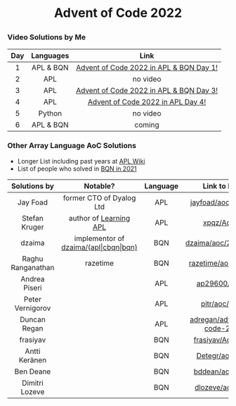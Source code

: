 # <p align="center">Advent of Code 2022</p>
### Video Solutions by Me

|  Day  | Languages |                                  Link                                   |
| :---: | :-------: | :---------------------------------------------------------------------: |
|   1   | APL & BQN | [Advent of Code 2022 in APL & BQN Day 1!](https://youtu.be/27Eeys7rLSc) |
|   2   |    APL    |                                no video                                 |
|   3   |    APL    | [Advent of Code 2022 in APL & BQN Day 3!](https://youtu.be/p0bg5M_R2aQ) |
|   4   |    APL    |    [Advent of Code 2022 in APL Day 4!](https://youtu.be/eEbcQrn9e0g)    |
|   5   |  Python   |                                no video                                 |
|   6   | APL & BQN |                                 coming                                  |

### Other Array Language AoC Solutions

* Longer List including past years at [APL Wiki](https://aplwiki.com/wiki/Advent_of_Code)
* List of people who solved in [BQN in 2021](https://mlochbaum.github.io/BQN/community/aoc.html)

|Solutions by|Notable?|Language|Link to Repo|
|:-:|:-:|:-:|:-:|
|Jay Foad|former CTO of Dyalog Ltd|APL|[jayfoad/aoc2022apl](https://github.com/jayfoad/aoc2022apl)||
|Stefan Kruger|author of [Learning APL](https://xpqz.github.io/learnapl/intro.html)|APL|[xpqz/AoC22](https://github.com/xpqz/AoC22/)|
|dzaima|implementor of [dzaima/(apl\|cbqn\|bqn)](https://github.com/dzaima)|BQN|[dzaima/aoc/2022/BQN](https://github.com/dzaima/aoc/tree/master/2022/BQN)|
|Raghu Ranganathan|razetime|BQN|[razetime/aoc/22/bqn](https://github.com/razetime/aoc/tree/main/22/bqn)
|Andrea Piseri||APL|[ap29600/aoc22](https://github.com/ap29600/aoc22)|
|Peter Vernigorov||APL|[pitr/aoc/2022](https://github.com/pitr/aoc/tree/main/2022)|
|Duncan Regan||APL|[adregan/advent-of-code-2022](https://git.sr.ht/~adregan/advent-of-code-2022/tree/main/item/apl)|
|frasiyav||BQN|[frasiyav/AoC2022](https://github.com/frasiyav/AoC2022)|
|Antti Keränen||BQN|[Detegr/aoc2022](https://github.com/Detegr/aoc2022)|
|Ben Deane||BQN|[bddean/aoc/2022](https://github.com/bddean/aoc/tree/main/2022)|
|Dimitri Lozeve||BQN|[dlozeve/aoc2022](https://github.com/dlozeve/aoc2022)|
